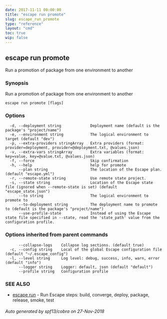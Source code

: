 ```yaml
---
date: 2017-11-11 00:00:00
title: "escape run promote"
slug: escape_run_promote
type: "reference"
layout: "cmd"
toc: true
wip: false
---
```

## escape run promote

Run a promotion of package from one environment to another

### Synopsis


Run a promotion of package from one environment to another

```
escape run promote [flags]
```

### Options

```
  -d, --deployment string             Deployment name (default is the package's "project/name")
  -e, --environment string            The logical environment to target (default "dev")
  -p, --extra-providers stringArray   Extra providers (format: provider=deployment, provider=@deployment.txt, @values.json)
  -v, --extra-vars stringArray        Extra variables (format: key=value, key=@value.txt, @values.json)
  -f, --force                         Skip confirmation
  -h, --help                          help for promote
      --plan string                   The location of the Escape plan. (default "escape.yml")
  -r, --remote-state string           Use remote state project.
  -s, --state string                  Location of the Escape state file (ignored when --remote-state is set) (default "escape_state.json")
      --to string                     The logical environment to promote to
      --to-deployment string          The deployment name to promote to (default is the package's "project/name")
      --use-profile-state             Instead of using the Escape state file specified in --state, read the 'state_path' value from the configuration profile.
```

### Options inherited from parent commands

```
      --collapse-logs    Collapse log sections. (default true)
  -c, --config string    Local of the global Escape configuration file (default "~/.escape_config")
  -l, --level string     Log level: debug, success, info, warn, error (default "info")
      --logger string    Logger: default, json (default "default")
      --profile string   Configuration profile
```

### SEE ALSO
* [escape run](../escape_run/)	 - Run Escape steps: build, converge, deploy, package, release, smoke, test

###### Auto generated by spf13/cobra on 27-Nov-2018
